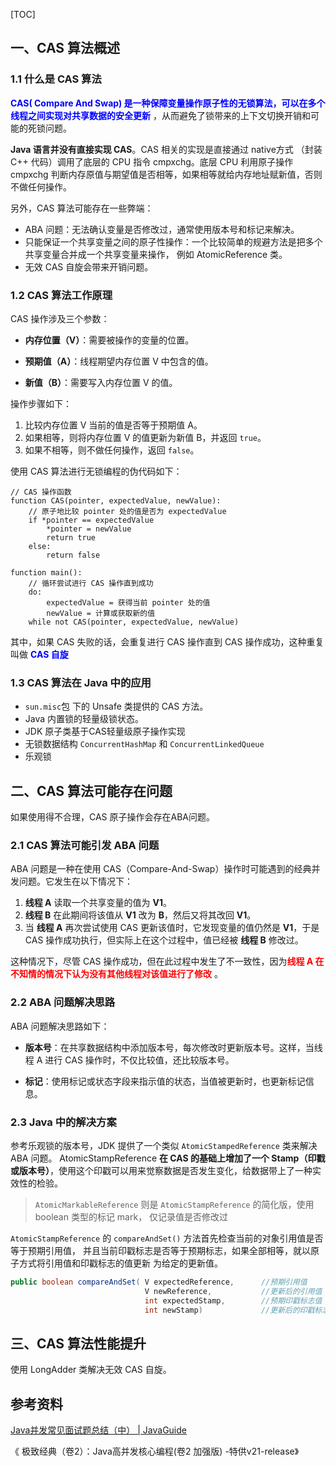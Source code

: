 [TOC]

## 一、CAS 算法概述

### 1.1 什么是 CAS 算法 

<font color="blue">**CAS( Compare And Swap)  是一种保障变量操作原子性的无锁算法，可以在多个线程之间实现对共享数据的安全更新** </font>，从而避免了锁带来的上下文切换开销和可能的死锁问题。

**Java 语言并没有直接实现 CAS**。CAS 相关的实现是直接通过 native方式 （封装 C++ 代码）调用了底层的 CPU 指令 cmpxchg。底层 CPU 利用原子操作 cmpxchg 判断内存原值与期望值是否相等，如果相等就给内存地址赋新值，否则不做任何操作。

另外，CAS 算法可能存在一些弊端：

- ABA 问题：无法确认变量是否修改过，通常使用版本号和标记来解决。
- 只能保证一个共享变量之间的原子性操作：一个比较简单的规避方法是把多个共享变量合并成一个共享变量来操作， 例如 AtomicReference 类。
- 无效 CAS 自旋会带来开销问题。



### 1.2 CAS 算法工作原理

CAS 操作涉及三个参数：

- **内存位置（V）**：需要被操作的变量的位置。

- **预期值（A）**：线程期望内存位置 V 中包含的值。

- **新值（B）**：需要写入内存位置 V 的值。

操作步骤如下：

1. 比较内存位置 V 当前的值是否等于预期值 A。
2. 如果相等，则将内存位置 V 的值更新为新值 B，并返回 `true`。
3. 如果不相等，则不做任何操作，返回 `false`。

使用 CAS 算法进行无锁编程的伪代码如下：

```pseudo
// CAS 操作函数
function CAS(pointer, expectedValue, newValue):
    // 原子地比较 pointer 处的值是否为 expectedValue
    if *pointer == expectedValue
        *pointer = newValue
        return true
    else:
        return false

function main():
    // 循环尝试进行 CAS 操作直到成功
    do:
        expectedValue = 获得当前 pointer 处的值
        newValue = 计算或获取新的值
    while not CAS(pointer, expectedValue, newValue)
```

其中，如果 CAS 失败的话，会重复进行 CAS 操作直到 CAS 操作成功，这种重复叫做 <font color="blue">**CAS 自旋**</font>





### 1.3 CAS 算法在 Java 中的应用

- `sun.misc`包 下的 Unsafe 类提供的 CAS 方法。
- Java 内置锁的轻量级锁状态。
- JDK 原子类基于CAS轻量级原子操作实现
- 无锁数据结构 `ConcurrentHashMap` 和 `ConcurrentLinkedQueue`
- 乐观锁

 



## 二、CAS 算法可能存在问题

如果使用得不合理，CAS 原子操作会存在ABA问题。



### 2.1 CAS 算法可能引发 ABA 问题

ABA 问题是一种在使用 CAS（Compare-And-Swap）操作时可能遇到的经典并发问题。它发生在以下情况下：

1. **线程 A** 读取一个共享变量的值为 **V1**。
2. **线程 B** 在此期间将该值从 **V1** 改为 **B**，然后又将其改回 **V1**。
3. 当 **线程 A** 再次尝试使用 CAS 更新该值时，它发现变量的值仍然是 **V1**，于是 CAS 操作成功执行，但实际上在这个过程中，值已经被 **线程 B** 修改过。

这种情况下，尽管 CAS 操作成功，但在此过程中发生了不一致性，因为<font color="red">**线程 A 在不知情的情况下认为没有其他线程对该值进行了修改**</font> 。





### 2.2 ABA 问题解决思路

ABA 问题解决思路如下：

- **版本号**：在共享数据结构中添加版本号，每次修改时更新版本号。这样，当线程 A 进行 CAS 操作时，不仅比较值，还比较版本号。

- **标记**：使用标记或状态字段来指示值的状态，当值被更新时，也更新标记信息。



### 2.3 Java 中的解决方案

参考乐观锁的版本号，JDK 提供了一个类似 `AtomicStampedReference` 类来解决 ABA 问题。 AtomicStampReference **在 CAS 的基础上增加了一个 Stamp（印戳或版本号）**，使用这个印戳可以用来觉察数据是否发生变化，给数据带上了一种实效性的检验。

> `AtomicMarkableReference` 则是 `AtomicStampReference`  的简化版，使用 boolean 类型的标记 mark， 仅记录值是否修改过

`AtomicStampReference` 的 `compareAndSet()` 方法首先检查当前的对象引用值是否等于预期引用值， 并且当前印戳标志是否等于预期标志，如果全部相等，就以原子方式将引用值和印戳标志的值更新 为给定的更新值。

```java
public boolean compareAndSet( V expectedReference, 		//预期引用值
                              V newReference, 			//更新后的引用值
                              int expectedStamp, 		//预期印戳标志值
                              int newStamp) 		    //更新后的印戳标志值
```





## 三、CAS 算法性能提升

使用 LongAdder 类解决无效 CAS 自旋。





## 参考资料

[Java并发常见面试题总结（中） | JavaGuide](https://javaguide.cn/java/concurrent/java-concurrent-questions-02.html#如何实现乐观锁)

《 极致经典（卷2）：Java高并发核心编程(卷2 加强版) -特供v21-release》

